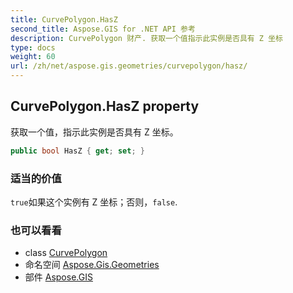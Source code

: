```yaml
---
title: CurvePolygon.HasZ
second_title: Aspose.GIS for .NET API 参考
description: CurvePolygon 财产. 获取一个值指示此实例是否具有 Z 坐标
type: docs
weight: 60
url: /zh/net/aspose.gis.geometries/curvepolygon/hasz/
---
```

## CurvePolygon.HasZ property

获取一个值，指示此实例是否具有 Z 坐标。

```csharp
public bool HasZ { get; set; }
```

### 适当的价值

`true`如果这个实例有 Z 坐标；否则，`false`.

### 也可以看看

* class [CurvePolygon](../)
* 命名空间 [Aspose.Gis.Geometries](../../curvepolygon/)
* 部件 [Aspose.GIS](../../../)


